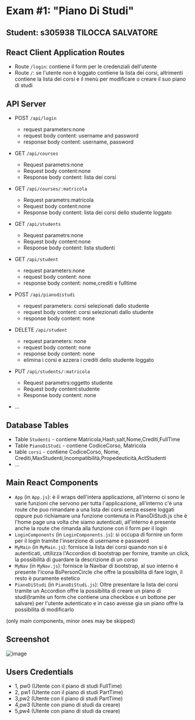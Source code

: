 # Exam #1: "Piano Di Studi"
## Student: s305938 TILOCCA SALVATORE 

## React Client Application Routes

- Route `/login`: contiene il form per le credenziali dell'utente
- Route `/`: se l'utente non è loggato contiene la lista dei corsi, altrimenti contiene la lista dei corsi e il menù per modificare o creare il suo piano di studi


## API Server

- POST `/api/login`
  - request parameters:none
  - request body content: username and password
  - response body content: username, password  
 - GET `/api/courses`
   - Request parametrs:none
   - Request body content:none
   - Response body content: lista dei corsi 
- GET `/api/courses/:matricola`
  - Request parametrs:matricola
  - Request body content:none
  - Response body content: lista dei corsi dello studente loggato
- GET `/api/students`
  - Request parametrs:none
  - Request body content:none
  - Response body content: lista studenti 
- GET `/api/student`
  - request parameters:none
  - request body content: none
  - response body content: nome,crediti e fulltime   
- POST `/api/pianodistudi`
  - request parameters: corsi selezionati dallo studente
  - request body content: corsi selezionati dallo studente
  - response body content: none
- DELETE `/api/student`
  - request parameters: none
  - request body content: none
  - response body content: none
  - elimina i corsi e azzera i crediti dello studente loggato
- PUT `/api/students/:matricola`
  - Request parametrs:oggetto studente
  - Request body content:studente
  - Response body content: none
 
- ...

## Database Tables

- Table `Studenti` - contiene Matricola,Hash,salt,Nome,Crediti,FullTime
- Table `PianoDiStudi` - contiene CodiceCorso, Matricola
- table `corsi` - contiene CodiceCorso, Nome, Crediti,MaxStudenti,Incompatibilità,Propedeuticità,ActStudenti
- ...

## Main React Components

- `App` (in `App.js`): è il wraps dell'intera applicazione, all'interno ci sono le varie funzioni che servono per tutta l'applicazione, all'interno c'è una route che puo rimandare a una lista dei corsi senza essere loggati oppure può richiamare una funzione contenuta in PianoDiStudi.js che è l'home page una volta che siamo autenticati, all'interno è presente anche la route che rimanda alla funzione con il form per il login 
- `LoginComponents` (in `LoginComponents.js`): si occupa di fornire un form per il login tramite l'inserzione di username e password
- `MyMain` (in `MyMain.js`): fornisce la lista dei corsi quando non si è autenticati, uttilizza l'Accordion di bootstrap per fornire, tramite un click, la possibilità di guardare la descrizione di un corso  
- `MyNav` (in  `MyNav.js`): fornisce la Navbar di bootstrap, al suo interno è presente l'icona BsPersonCircle che offre la possibilita di fare login, il resto è puramente estetico
- `PianoDiStudi` (in `PianoDiStudi.js`): Oltre presentare la lista dei corsi tramite un Accordion offre la possibilita di creare un piano di studi(tramite un form che contiene una checkbox e un bottone per salvare) per l'utente autenticato e in caso avesse gia un piano offre la possibilita di modificarlo 

(only _main_ components, minor ones may be skipped)

## Screenshot

![image](https://user-images.githubusercontent.com/100297319/174795488-6cb47d23-d6ef-4f63-b0d8-a81810bec47f.png)

## Users Credentials

- 1, pw0 (Utente con il piano di studi FullTime)
- 2, pw1 (Utente con il piano di studi PartTime)
- 3,pw2 (Utente con il piano di studi PartTime)
- 4,pw3 (Utente con piano di studi da creare)
- 5,pw4  (Utente con piano di studi da creare)
